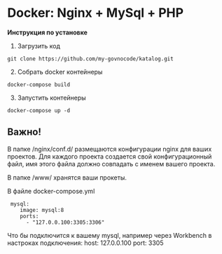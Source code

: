 # Docker: Nginx + MySql + PHP

**Инструкция по установке**

1) Загрузить код
```
git clone https://github.com/my-govnocode/katalog.git
```
2) Собрать docker контейнеры
```
docker-compose build
```
3) Запустить контейнеры
```
docker-compose up -d
```

## Важно!
В папке /nginx/conf.d/ размещаются конфигурации nginx для ваших проектов. Для каждого проекта создается свой конфигурационный файл, имя этого файла должно совпадать с именем вашего проекта.

В папке /www/ хранятся ваши прокеты.

В файле docker-compose.yml
```
 mysql:
    image: mysql:8
    ports:
      - "127.0.0.100:3305:3306"
```
Что бы подключится к вашему mysql, например через Workbench в настроках подключения:
    host: 127.0.0.100
    port: 3305
